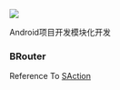 ![](http://pic.blackist.top/android-modulize-icon.png)

<!-- <h1 style="text-align:center"> Modulize </h1>  -->
Android项目开发模块化开发



### BRouter 

Reference To [SAction](https://mp.weixin.qq.com/s/itAuv86OsTHfBahUrk21DA)